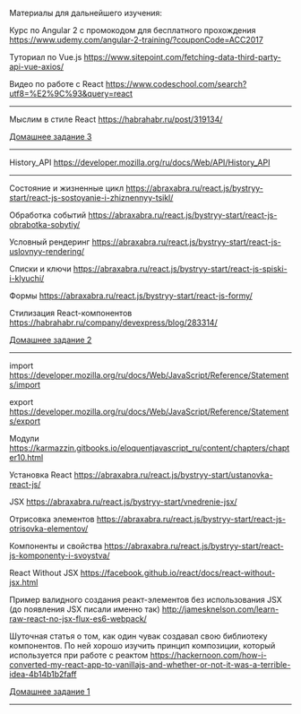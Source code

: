 Материалы для дальнейшего изучения:

Курс по Angular 2 с промокодом для бесплатного прохождения
https://www.udemy.com/angular-2-training/?couponCode=ACC2017

Туториал по Vue.js
https://www.sitepoint.com/fetching-data-third-party-api-vue-axios/

Видео по работе с React
https://www.codeschool.com/search?utf8=%E2%9C%93&query=react

---

Мыслим в стиле React
https://habrahabr.ru/post/319134/

[Домашнее задание 3](/task_03)

---

History_API
https://developer.mozilla.org/ru/docs/Web/API/History_API

---

Состояние и жизненные цикл
https://abraxabra.ru/react.js/bystryy-start/react-js-sostoyanie-i-zhiznennyy-tsikl/

Обработка событий
https://abraxabra.ru/react.js/bystryy-start/react-js-obrabotka-sobytiy/

Условный рендеринг
https://abraxabra.ru/react.js/bystryy-start/react-js-uslovnyy-rendering/

Списки и ключи
https://abraxabra.ru/react.js/bystryy-start/react-js-spiski-i-klyuchi/

Формы
https://abraxabra.ru/react.js/bystryy-start/react-js-formy/

Стилизация React-компонентов
https://habrahabr.ru/company/devexpress/blog/283314/

[Домашнее задание 2](/task_02)

---

import
https://developer.mozilla.org/ru/docs/Web/JavaScript/Reference/Statements/import

export
https://developer.mozilla.org/ru/docs/Web/JavaScript/Reference/Statements/export

Модули
https://karmazzin.gitbooks.io/eloquentjavascript_ru/content/chapters/chapter10.html

Установка  React
https://abraxabra.ru/react.js/bystryy-start/ustanovka-react-js/

JSX
https://abraxabra.ru/react.js/bystryy-start/vnedrenie-jsx/

Отрисовка элементов
https://abraxabra.ru/react.js/bystryy-start/react-js-otrisovka-elementov/

Компоненты и свойства
https://abraxabra.ru/react.js/bystryy-start/react-js-komponenty-i-svoystva/

React Without JSX
https://facebook.github.io/react/docs/react-without-jsx.html

Пример валидного создания реакт-элементов без использования JSX (до появления JSX писали именно так)
http://jamesknelson.com/learn-raw-react-no-jsx-flux-es6-webpack/

Шуточная статья о том, как один чувак создавал свою библиотеку компонентов. По ней хорошо изучить принцип композиции, который используется при работе с реактом
https://hackernoon.com/how-i-converted-my-react-app-to-vanillajs-and-whether-or-not-it-was-a-terrible-idea-4b14b1b2faff

[Домашнее задание 1](/task_01)

---
